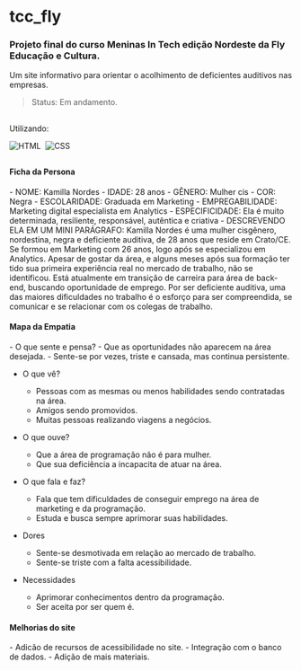 # tcc_fly
<h3>Projeto final do curso Meninas In Tech edição Nordeste da Fly Educação e Cultura.</h3>
Um site informativo para orientar o acolhimento de deficientes auditivos nas empresas.

>Status: Em andamento.

##

Utilizando:

![HTML](https://img.shields.io/badge/-HTML-0D1117?style=for-the-badge&logo=html5&labelColor=0D1117)&nbsp;
![CSS](https://img.shields.io/badge/-CSS-0D1117?style=for-the-badge&logo=CSS3&logoColor=1572B6&labelColor=0D1117)&nbsp;

##

<h4>Ficha da Persona</h4>
- NOME: Kamilla Nordes
- IDADE: 28 anos
- GÊNERO: Mulher cis
- COR: Negra
- ESCOLARIDADE: Graduada em Marketing
- EMPREGABILIDADE: Marketing digital especialista em Analytics 
- ESPECIFICIDADE: Ela é muito determinada, resiliente, responsável, autêntica e criativa
- DESCREVENDO ELA EM UM MINI PARÁGRAFO: 
Kamilla Nordes é uma mulher cisgênero, nordestina, negra e deficiente auditiva, de 28 anos que reside em Crato/CE. Se formou em Marketing com 26 anos, logo após se especializou em Analytics. Apesar de gostar da área, e alguns meses após sua formação ter tido sua primeira experiência real no mercado de trabalho, não se identificou. Está atualmente em transição de carreira para área de back-end, buscando oportunidade de emprego. Por ser deficiente auditiva, uma das maiores dificuldades no trabalho é o esforço para ser compreendida, se comunicar e se relacionar com os colegas de trabalho.

<h4>Mapa da Empatia</h4>
- O que sente e pensa?
  - Que as oportunidades não aparecem na área desejada.
  - Sente-se por vezes, triste e cansada, mas continua persistente.

- O que vê?
  - Pessoas com as mesmas ou menos habilidades sendo contratadas na área.
  - Amigos  sendo promovidos.
  - Muitas pessoas  realizando viagens  a negócios.

- O que ouve?
  - Que a área de programação não é para mulher.
  - Que sua deficiência a incapacita de atuar na área.

- O que fala e faz?
  - Fala que tem dificuldades de conseguir emprego na área de marketing e da programação.
  - Estuda e busca sempre aprimorar suas habilidades.

- Dores
  - Sente-se desmotivada em relação ao mercado de trabalho.
  - Sente-se triste com a falta acessibilidade.

- Necessidades
  - Aprimorar conhecimentos dentro da programação.
  - Ser aceita por ser quem é.

<h4>Melhorias do site</h4>
- Adicão de recursos de acessibilidade no site.
- Integração com o banco de dados.
- Adição de mais materiais.
